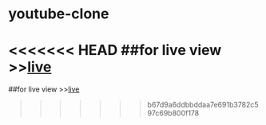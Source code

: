 # youtube-clone
<<<<<<< HEAD
##for live view >>[live](https://relaxed-bublanina-0f1cdf.netlify.app/)
=======
##for live view >>[live](https://relaxed-bublanina-0f1cdf.netlify.app/)
>>>>>>> b67d9a6ddbbddaa7e691b3782c597c69b800f178
